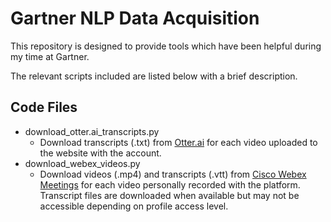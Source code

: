 # Gartner NLP Data Acquisition

This repository is designed to provide tools which have been helpful during my time at Gartner.

The relevant scripts included are listed below with a brief description.

## Code Files

* download_otter.ai_transcripts.py
	* Download transcripts (.txt) from [Otter.ai](https://otter.ai/) for each video uploaded to the website with the account.
* download_webex_videos.py
	* Download videos (.mp4) and transcripts (.vtt) from [Cisco Webex Meetings](https://www.webex.com) for each video personally recorded with the platform. Transcript files are downloaded when available but may not be accessible depending on profile access level.
